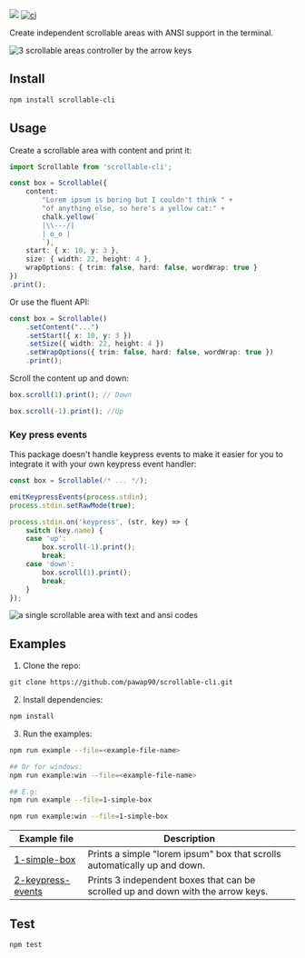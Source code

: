 [![](https://img.shields.io/npm/v/scrollable-cli.svg)](https://www.npmjs.com/package/scrollable-cli) [![ci](https://github.com/pawap90/scrollable-cli/actions/workflows/ci.yml/badge.svg)](https://github.com/pawap90/scrollable-cli/actions/workflows/ci.yml)

Create independent scrollable areas with ANSI support in the terminal.

![3 scrollable areas controller by the arrow keys](https://github.com/pawap90/scrollable-cli/assets/2507959/c9f34db9-65b0-4629-8ebc-cd840f729c21)


## Install

```sh
npm install scrollable-cli
```

## Usage

Create a scrollable area with content and print it:

```ts
import Scrollable from 'scrollable-cli';

const box = Scrollable({
    content:
        "Lorem ipsum is boring but I couldn't think " +
        "of anything else, so here's a yellow cat:" +
        chalk.yellow(`
        |\\---/|
        | o_o |
        `),
    start: { x: 10, y: 3 },
    size: { width: 22, height: 4 },
    wrapOptions: { trim: false, hard: false, wordWrap: true }
})
.print();
```

Or use the fluent API:

```ts
const box = Scrollable()
    .setContent("...")
    .setStart({ x: 10, y: 3 })
    .setSize({ width: 22, height: 4 })
    .setWrapOptions({ trim: false, hard: false, wordWrap: true })
    .print();
```

Scroll the content up and down:

```ts
box.scroll(1).print(); // Down

box.scroll(-1).print(); //Up
```

### Key press events
This package doesn't handle keypress events to make it easier for you to integrate it with your own keypress event handler: 

```ts
const box = Scrollable(/* ... */);

emitKeypressEvents(process.stdin);
process.stdin.setRawMode(true);

process.stdin.on('keypress', (str, key) => {
    switch (key.name) {
    case 'up':
        box.scroll(-1).print();
        break;
    case 'down':
        box.scroll(1).print();
        break;
    }
});
```

![a single scrollable area with text and ansi codes](https://github.com/pawap90/scrollable-cli/assets/2507959/db063b13-0777-428d-831c-73be5ba55fd0)

## Examples

1. Clone the repo:

```sh
git clone https://github.com/pawap90/scrollable-cli.git
```

2. Install dependencies:

```sh
npm install
```

3. Run the examples:

```sh
npm run example --file=<example-file-name>

## Or for windows:
npm run example:win --file=<example-file-name>

## E.g:
npm run example --file=1-simple-box

npm run example:win --file=1-simple-box
```

| Example file | Description |
| -------- | -------- |
| [1-simple-box](/examples/1-simple-box.ts) | Prints a simple "lorem ipsum" box that scrolls automatically up and down. |
| [2-keypress-events](/examples/2-keypress-events.ts) | Prints 3 independent boxes that can be scrolled up and down with the arrow keys. |

## Test

```sh
npm test
```


